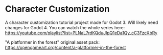# Character Customization
A character customization tutorial project made for Godot 3. Will likely need changes for Godot 4.
You can watch the whole series here: https://youtube.com/playlist?list=PLNaL7rdKQduJlpQ1eDa1Qy_cC3FzcXbRy

"A platformer in the forest" original asset pack: https://opengameart.org/content/a-platformer-in-the-forest
